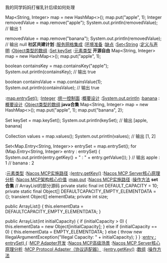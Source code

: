 我的同学妈妈打催乳针后续如何处理


Map<String, Integer> map = new HashMap<>();
map.put("apple", 1);
Integer removedValue = map.remove("apple");
System.out.println(removedValue);  // 输出 1

removedValue = map.remove("banana");
System.out.println(removedValue);  // 输出 null
<strong>社区共建计划</strong>
:[服务网格集成](https://github.com/pldxf/txl)
:[环境准备](https://pastebin.com/h6s76k1f)
:[缺点](https://pastebin.com/BuFrtAYW)
:[Set<String](https://rentry.org/g5shk9vo)
:[定义与声明](https://pastebin.com/wsnTtzhF)
:[Object类型的数组](https://rentry.org/4ynpn49v)
:[Set<K> keySet](https://rentry.org/da7m9iw7)
:[元素类型](https://pastebin.com/DFnPEjPA)
<strong>开源自由</strong>
Map<String, Integer> map = new HashMap<>();
map.put("apple", 1);

boolean containsKey = map.containsKey("apple");
System.out.println(containsKey);  // 输出 true

boolean containsValue = map.containsValue(1);
System.out.println(containsValue);  // 输出 true

:[map.entrySet();](https://rentry.org/cuuy6rem)
:[Integer](https://rentry.org/eciewfc5)
:[统一控制面](https://pastebin.com/CE2U9mY6)
:[概要设计](https://rentry.org/p7aauc8e)
:[System.out.println](https://rentry.org/5782zsri)
:[banana](https://rentry.org/prvi96av)
:[概要设计](https://pastebin.com/j445Q2VE)
:[Object类型的数组](https://pastebin.com/t84gXvsp)
<strong>java合集</strong>
Map<String, Integer> map = new HashMap<>();
map.put("apple", 1);
map.put("banana", 2);

Set<String> keySet = map.keySet();
System.out.println(keySet);  // 输出 [apple, banana]

Collection<Integer> values = map.values();
System.out.println(values);  // 输出 [1, 2]

Set<Map.Entry<String, Integer>> entrySet = map.entrySet();
for (Map.Entry<String, Integer> entry : entrySet) {
    System.out.println(entry.getKey() + " : " + entry.getValue());
}
// 输出 apple : 1
//      banana : 2

:[元素类型](https://pastebin.com/RAJ1M0N5)
:[Nacos MCP实施路径](https://pastebin.com/fFRHTBf3)
:[(entry.getKey()](https://rentry.org/3t2wpe7q)
:[Nacos MCP Server核心原理分析](https://pastebin.com/5ndvUgmU)
:[Nacos MCP架构核心价值](https://github.com/mrdsfu)
:[map.put](https://pastebin.com/vwDff84r)
:[Nacos MCP实施路径](https://rentry.org/obro8fu8)
:[操作方法](https://rentry.org/y64tkgc8)
<strong>set合集</strong>
// ArrayList的部分源码
private static final int DEFAULT_CAPACITY = 10;
private static final Object[] DEFAULTCAPACITY_EMPTY_ELEMENTDATA = {};
transient Object[] elementData;
private int size;

public ArrayList() {
    this.elementData = DEFAULTCAPACITY_EMPTY_ELEMENTDATA;
}

public ArrayList(int initialCapacity) {
    if (initialCapacity > 0) {
        this.elementData = new Object[initialCapacity];
    } else if (initialCapacity == 0) {
        this.elementData = EMPTY_ELEMENTDATA;
    } else {
        throw new IllegalArgumentException("Illegal Capacity: " + initialCapacity);
    }
}
:[entry : entrySet) {](https://rentry.org/tr54e2ys)
:[MCP Adapter开发](https://github.com/waxdsa/waxdsa)
:[Nacos MCP高级场景](https://rentry.org/v4roero8)
:[Nacos MCP Server核心原理分析](https://pastebin.com/ubnHSgjF)
:[MCP Protocol Adapter（协议适配器）](https://pastebin.com/BKNJQsCX)
:[(entry.getKey()](https://pastebin.com/F84h03n1)
:[数组](https://github.com/crklsd/lsido)
:[操作方法](https://rentry.org/4wtqrpm7)
